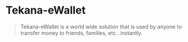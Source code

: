 # Tekana-eWallet
> Tekana-eWallet is a world wide solution that is used by anyone to transfer money to friends, families, etc.. instantly.
